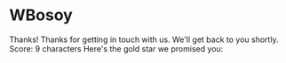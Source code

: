 WBosoy
======

Thanks! Thanks for getting in touch with us. We'll get back to you shortly.  Score: 9 characters  Here's the gold star we promised you:
